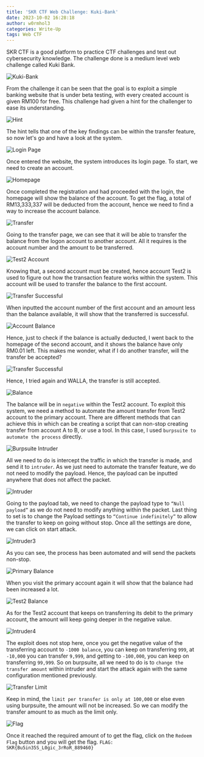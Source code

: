 ```yaml
---
title: 'SKR CTF Web Challenge: Kuki-Bank'
date: 2023-10-02 16:28:18
author: w0rmhol3
categories: Write-Up
tags: Web CTF
---
```

SKR CTF is a good platform to practice CTF challenges and test out cybersecurity knowledge. The challenge done is a medium level web challenge called Kuki Bank. <!--more-->

![Kuki-Bank](https://github.com/w0rmhol3/w0rmhol3.github.io/assets/91303166/41008544-c4a6-4acc-8c97-d80160fbba42)

From the challenge it can be seen that the goal is to exploit a simple banking website that is under beta testing, with every created account is given RM100 for free. This challenge had given a hint for the challenger to ease its understanding.

![Hint](https://github.com/w0rmhol3/w0rmhol3.github.io/assets/91303166/a4feb068-8ad4-4b80-9e1c-abdb2bc4a572)


The hint tells that one of the key findings can be within the transfer feature, so now let's go and have a look at the system.

![Login Page](https://github.com/w0rmhol3/w0rmhol3.github.io/assets/91303166/2a3ba28e-96b2-470f-b149-c33af227ccb3)


Once entered the website, the system introduces its login page. To start, we need to create an account. 

![Homepage](https://github.com/w0rmhol3/w0rmhol3.github.io/assets/91303166/9ac7b34f-1e39-4ad0-a7bf-454dfb53f765)


Once completed the registration and had proceeded with the login, the homepage will show the balance of the account. To get the flag, a total of RM13,333,337 will be deducted from the account, hence we need to find a way to increase the account balance. 

![Transfer](https://github.com/w0rmhol3/w0rmhol3.github.io/assets/91303166/b0c95189-5d02-4800-a8f7-b9b42d475fc2)


Going to the transfer page, we can see that it will be able to transfer the balance from the logon account to another account. All it requires is the account number and the amount to be transferred.

![Test2 Account](https://github.com/w0rmhol3/w0rmhol3.github.io/assets/91303166/79c9029a-7e3e-496d-964f-5a50733097d6)


Knowing that, a second account must be created, hence account Test2 is used to figure out how the transaction feature works within the system. This account will be used to transfer the balance to the first account. 

![Transfer Successful](https://github.com/w0rmhol3/w0rmhol3.github.io/assets/91303166/b3a06e32-5459-4a67-abbf-5cd2d71bdd3d)


When inputted the account number of the first account and an amount less than the balance available, it will show that the transferred is successful.

![Account Balance](https://github.com/w0rmhol3/w0rmhol3.github.io/assets/91303166/ae3ecc82-1a40-4dc4-9306-c1a63fd25e4e)


Hence, just to check if the balance is actually deducted, I went back to the homepage of the second account, and it shows the balance have only RM0.01 left. This makes me wonder, what if I do another transfer, will the transfer be accepted?

![Transfer Successful](https://github.com/w0rmhol3/w0rmhol3.github.io/assets/91303166/b3a06e32-5459-4a67-abbf-5cd2d71bdd3d)

Hence, I tried again and WALLA, the transfer is still accepted. 

![Balance](https://github.com/w0rmhol3/w0rmhol3.github.io/assets/91303166/99636e91-e343-497c-8ba4-f6e076829c20)


The balance will be in `negative` within the Test2 account. To exploit this system, we need a method to automate the amount transfer from Test2 account to the primary account. There are different methods that can achieve this in which can be creating a script that can non-stop creating transfer from account A to B, or use a tool. In this case, I used `burpsuite to automate the process` directly.

![Burpsuite Intruder](https://github.com/w0rmhol3/w0rmhol3.github.io/assets/91303166/a0eb36e9-bc67-4de3-80fc-6f6408d4be12)


All we need to do is intercept the traffic in which the transfer is made, and send it to `intruder`. As we just need to automate the transfer feature, we do not need to modify the payload. Hence, the payload can be inputted anywhere that does not affect the packet.

![Intruder](https://github.com/w0rmhol3/w0rmhol3.github.io/assets/91303166/978dbb78-1fcc-4e6f-a922-dc9b5457bda1)


Going to the payload tab, we need to change the payload type to `“Null payload”` as we do not need to modify anything within the packet. Last thing to set is to change the Payload settings to `“Continue indefinitely”` to allow the transfer to keep on going without stop. Once all the settings are done, we can click on start attack.

![Intruder3](https://github.com/w0rmhol3/w0rmhol3.github.io/assets/91303166/5b2e2073-dff2-46e9-ae01-03deecaa9c3f)


As you can see, the process has been automated and will send the packets non-stop.

![Primary Balance](https://github.com/w0rmhol3/w0rmhol3.github.io/assets/91303166/172f0831-e98f-4296-9e40-2741e6b78d00)


When you visit the primary account again it will show that the balance had been increased a lot.

![Test2 Balance](https://github.com/w0rmhol3/w0rmhol3.github.io/assets/91303166/e509cc19-ae9c-4370-8c67-cdad39e8f17a)


As for the Test2 account that keeps on transferring its debit to the primary account, the amount will keep going deeper in the negative value.

![Intruder4](https://github.com/w0rmhol3/w0rmhol3.github.io/assets/91303166/4210d825-d6a1-4de2-aab2-243a76536ba2)


The exploit does not stop here, once you get the negative value of the transferring account to `-1000 balance`, you can keep on transferring `999`, at `-10,000` you can  transfer `9,999`, and getting to `-100,000`, you can keep on transferring `99,999`. So on burpsuite, all we need to do is to `change the transfer amount` within intruder and start the attack again with the same configuration mentioned previously.

![Transfer Limit](https://github.com/w0rmhol3/w0rmhol3.github.io/assets/91303166/01d89daf-a8e6-4af4-8d17-3cad28378ffe)


Keep in mind, the `limit per transfer is only at 100,000` or else even using burpsuite, the amount will not be increased. So we can modify the transfer amount to as much as the limit only.

![Flag](https://github.com/w0rmhol3/w0rmhol3.github.io/assets/91303166/51e1b8be-24a5-439b-8c74-7a49329496df)


Once it reached the required amount of to get the flag, click on the `Redeem Flag` button and you will get the flag.
`FLAG: SKR{Bu5in35S_L0gic_3rRoR_889460}` 
